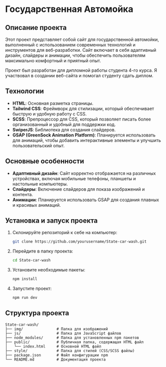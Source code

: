 # Государственная Автомойка

## Описание проекта

Этот проект представляет собой сайт для государственной автомойки, выполненный с использованием современных технологий и инструментов для веб-разработки. Сайт включает в себя адаптивный дизайн, слайдеры и анимации, чтобы обеспечить пользователям максимально комфортный и приятный опыт.

Проект был разработан для дипломной работы студента 4-го курса. Я участвовал в создании веб-сайта и помогал студенту сдать диплом.

## Технологии

- **HTML**: Основная разметка страницы.
- **Tailwind CSS**: Фреймворк для стилизации, который обеспечивает быструю и удобную работу с CSS.
- **SCSS**: Препроцессор для CSS, который позволяет писать более организованный и удобный для поддержки код.
- **SwiperJS**: Библиотека для создания слайдеров.
- **GSAP (GreenSock Animation Platform)**: Планируется использовать для анимаций, чтобы добавить интерактивные элементы и улучшить пользовательский опыт.

## Основные особенности

- **Адаптивный дизайн**: Сайт корректно отображается на различных устройствах, включая мобильные телефоны, планшеты и настольные компьютеры.
- **Слайдеры**: Включение слайдеров для показа изображений и контента.
- **Анимации**: Планируется использовать GSAP для создания плавных и красивых анимаций.

## Установка и запуск проекта

1. Склонируйте репозиторий к себе на компьютер:
    ```sh
    git clone https://github.com/yourusername/State-car-wash.git
    ```
2. Перейдите в папку проекта:
    ```sh
    cd State-car-wash
    ```
3. Установите необходимые пакеты:
    ```sh
    npm install
    ```
4. Запустите проект:
    ```sh
    npm run dev
    ```

## Структура проекта

```plaintext
State-car-wash/
├── img/               # Папка для изображений
├── js/                # Папка для JavaScript файлов
├── node_modules/      # Папка для установленных npm пакетов
├── public/            # Публичная папка, содержащая HTML файл
│   └── index.html     # Основной HTML файл
├── style/             # Папка для стилей (CSS/SCSS файлы)
├── package.json       # Файл конфигурации npm
└── README.md          # Документация проекта
